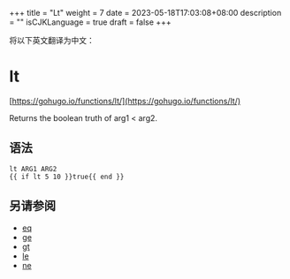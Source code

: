 +++
title = "Lt"
weight = 7
date = 2023-05-18T17:03:08+08:00
description = ""
isCJKLanguage = true
draft = false
+++

将以下英文翻译为中文：
# lt

[https://gohugo.io/functions/lt/](https://gohugo.io/functions/lt/)

Returns the boolean truth of arg1 < arg2.

## 语法

```
lt ARG1 ARG2
{{ if lt 5 10 }}true{{ end }}
```

## 另请参阅

- [eq](https://gohugo.io/functions/eq/)
- [ge](https://gohugo.io/functions/ge/)
- [gt](https://gohugo.io/functions/gt/)
- [le](https://gohugo.io/functions/le/)
- [ne](https://gohugo.io/functions/ne/)
